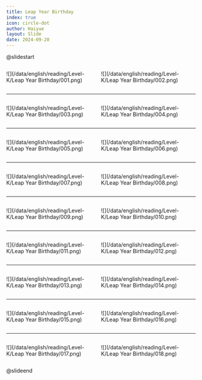 ```yaml
---
title: Leap Year Birthday
index: true
icon: circle-dot
author: Haiyue
layout: Slide
date: 2024-09-20
---
```

 
@slidestart

<div style="display:flex">
<div style="flex:1">

![](/data/english/reading/Level-K/Leap Year Birthday/001.png)
</div>
<div style="flex:1">

![](/data/english/reading/Level-K/Leap Year Birthday/002.png)
</div>
</div>

---

<div style="display:flex">
<div style="flex:1">

![](/data/english/reading/Level-K/Leap Year Birthday/003.png)
</div>
<div style="flex:1">

![](/data/english/reading/Level-K/Leap Year Birthday/004.png)
</div>
</div>

---

<div style="display:flex">
<div style="flex:1">

![](/data/english/reading/Level-K/Leap Year Birthday/005.png)
</div>
<div style="flex:1">

![](/data/english/reading/Level-K/Leap Year Birthday/006.png)
</div>
</div>

---

<div style="display:flex">
<div style="flex:1">

![](/data/english/reading/Level-K/Leap Year Birthday/007.png)
</div>
<div style="flex:1">

![](/data/english/reading/Level-K/Leap Year Birthday/008.png)
</div>
</div>

---

<div style="display:flex">
<div style="flex:1">

![](/data/english/reading/Level-K/Leap Year Birthday/009.png)
</div>
<div style="flex:1">

![](/data/english/reading/Level-K/Leap Year Birthday/010.png)
</div>
</div>

---

<div style="display:flex">
<div style="flex:1">

![](/data/english/reading/Level-K/Leap Year Birthday/011.png)
</div>
<div style="flex:1">

![](/data/english/reading/Level-K/Leap Year Birthday/012.png)
</div>
</div>

---

<div style="display:flex">
<div style="flex:1">

![](/data/english/reading/Level-K/Leap Year Birthday/013.png)
</div>
<div style="flex:1">

![](/data/english/reading/Level-K/Leap Year Birthday/014.png)
</div>
</div>

---

<div style="display:flex">
<div style="flex:1">

![](/data/english/reading/Level-K/Leap Year Birthday/015.png)
</div>
<div style="flex:1">

![](/data/english/reading/Level-K/Leap Year Birthday/016.png)
</div>
</div>

---

<div style="display:flex">
<div style="flex:1">

![](/data/english/reading/Level-K/Leap Year Birthday/017.png)
</div>
<div style="flex:1">

![](/data/english/reading/Level-K/Leap Year Birthday/018.png)
</div>
</div>

@slideend
